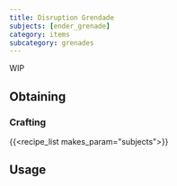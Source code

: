 ```yaml
---
title: Disruption Grendade
subjects: [ender_grenade]
category: items
subcategory: grenades
---
```


WIP

Obtaining
---------

### Crafting
{{<recipe_list makes_param="subjects">}}

Usage
-----
